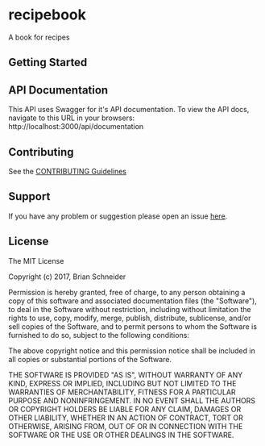# recipebook 

A book for recipes


## Getting Started

## API Documentation
This API uses Swagger for it's API documentation. To view the API docs, navigate to this URL in your browsers: http://localhost:3000/api/documentation


## Contributing

See the [CONTRIBUTING Guidelines](https://github.com/digitalbs/recipebook/blob/master/CONTRIBUTING.md)

## Support
If you have any problem or suggestion please open an issue [here](https://github.com/digitalbs/recipebook/issues).

## License

The MIT License

Copyright (c) 2017, Brian Schneider

Permission is hereby granted, free of charge, to any person
obtaining a copy of this software and associated documentation
files (the "Software"), to deal in the Software without
restriction, including without limitation the rights to use,
copy, modify, merge, publish, distribute, sublicense, and/or sell
copies of the Software, and to permit persons to whom the
Software is furnished to do so, subject to the following
conditions:

The above copyright notice and this permission notice shall be
included in all copies or substantial portions of the Software.

THE SOFTWARE IS PROVIDED "AS IS", WITHOUT WARRANTY OF ANY KIND,
EXPRESS OR IMPLIED, INCLUDING BUT NOT LIMITED TO THE WARRANTIES
OF MERCHANTABILITY, FITNESS FOR A PARTICULAR PURPOSE AND
NONINFRINGEMENT. IN NO EVENT SHALL THE AUTHORS OR COPYRIGHT
HOLDERS BE LIABLE FOR ANY CLAIM, DAMAGES OR OTHER LIABILITY,
WHETHER IN AN ACTION OF CONTRACT, TORT OR OTHERWISE, ARISING
FROM, OUT OF OR IN CONNECTION WITH THE SOFTWARE OR THE USE OR
OTHER DEALINGS IN THE SOFTWARE.

